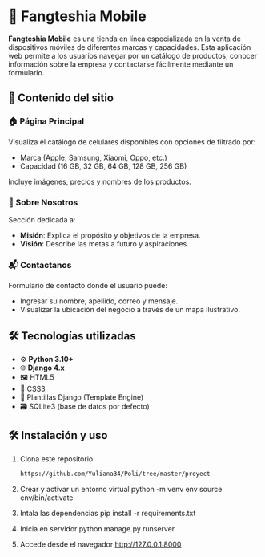 # 📱 Fangteshia Mobile

**Fangteshia Mobile** es una tienda en línea especializada en la venta de dispositivos móviles de diferentes marcas y capacidades. Esta aplicación web permite a los usuarios navegar por un catálogo de productos, conocer información sobre la empresa y contactarse fácilmente mediante un formulario.

## 🧾 Contenido del sitio

### 🏠 Página Principal
Visualiza el catálogo de celulares disponibles con opciones de filtrado por:
- Marca (Apple, Samsung, Xiaomi, Oppo, etc.)
- Capacidad (16 GB, 32 GB, 64 GB, 128 GB, 256 GB)

Incluye imágenes, precios y nombres de los productos.

### 📖 Sobre Nosotros
Sección dedicada a:
- **Misión**: Explica el propósito y objetivos de la empresa.
- **Visión**: Describe las metas a futuro y aspiraciones.

### 📬 Contáctanos
Formulario de contacto donde el usuario puede:
- Ingresar su nombre, apellido, correo y mensaje.
- Visualizar la ubicación del negocio a través de un mapa ilustrativo.

## 🛠️ Tecnologías utilizadas

- ⚙️ **Python 3.10+**
- 🌐 **Django 4.x**
- 🖼️ HTML5
- 🎨 CSS3
- 🧠 Plantillas Django (Template Engine)
- 🗃️ SQLite3 (base de datos por defecto)
## 🛠️ Instalación y uso

1. Clona este repositorio:
   ```bash
   https://github.com/Yuliana34/Poli/tree/master/proyect
2. Crear y activar un entorno virtual
   python -m venv env
   source env/bin/activate
   
4. Intala las dependencias
   pip install -r requirements.txt
   
6. Inicia en servidor
   python manage.py runserver
   
8. Accede desde el navegador
   http://127.0.0.1:8000
